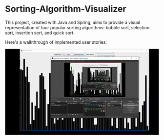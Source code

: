 # Sorting-Algorithm-Visualizer
This project, created with Java and Spring, aims to provide a visual representation of four popular sorting algorithms: bubble sort, selection sort, insertion sort, and quick sort.

Here's a walkthrough of implemented user stories:

<img src='https://github.com/PrajwalPisal/Data/blob/main/SortingVisualizer.gif' title='Video Walkthrough' width='' alt='Video Walkthrough' />
